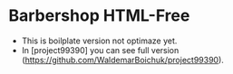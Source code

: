 # Barbershop HTML-Free #
* This is boilplate version not optimaze yet. 
* In  [project99390] you can see full version (https://github.com/WaldemarBoichuk/project99390).
